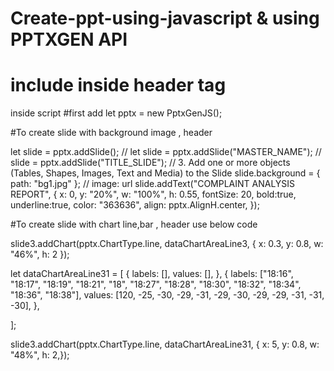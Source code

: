 # Create-ppt-using-javascript & using PPTXGEN API

# include inside header tag
<script src="pptxgen.bundle.js"></script>

inside script
#first add
let pptx = new PptxGenJS();


#To create slide with background image , header

let slide = pptx.addSlide();
// let slide = pptx.addSlide("MASTER_NAME");
// slide = pptx.addSlide("TITLE_SLIDE");
// 3. Add one or more objects (Tables, Shapes, Images, Text and Media) to the Slide
slide.background = { path: "bg1.jpg" }; // image: url
slide.addText("COMPLAINT ANALYSIS REPORT", {
    x: 0,
    y: "20%",
    w: "100%", 
    h: 0.55,
    fontSize: 20,
    bold:true,
    underline:true,
    color: "363636",
    align: pptx.AlignH.center,
});


#To create slide with chart line,bar , header use below code

slide3.addChart(pptx.ChartType.line, dataChartAreaLine3, { x: 0.3, y: 0.8, w: "46%", h: 2 });

let dataChartAreaLine31 = [
    {
        labels: [],
        values: [],
    },
    {
        labels: ["18:16", "18:17", "18:19", "18:21", "18", "18:27", "18:28", "18:30", "18:32", "18:34", "18:36", "18:38"],
        values: [120, -25, -30, -29, -31, -29, -30, -29, -29, -31, -31, -30],
    },
    
];

slide3.addChart(pptx.ChartType.line, dataChartAreaLine31, { x: 5, y: 0.8, w: "48%", h: 2,});
